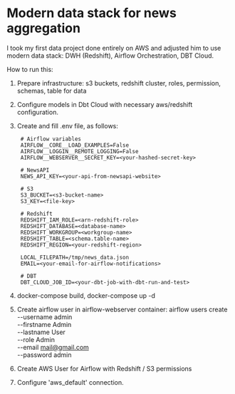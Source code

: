 # Modern data stack for news aggregation

I took my first data project done entirely on AWS and adjusted him to use modern data stack: DWH (Redshift), Airflow Orchestration, DBT Cloud.

How to run this:
1. Prepare infrastructure: s3 buckets, redshift cluster, roles, permission, schemas, table for data

2. Configure models in Dbt Cloud with necessary aws/redshift configuration.

3. Create and fill .env file, as follows:

        # Airflow variables
        AIRFLOW__CORE__LOAD_EXAMPLES=False
        AIRFLOW__LOGGIN__REMOTE_LOGGING=False
        AIRFLOW__WEBSERVER__SECRET_KEY=<your-hashed-secret-key>

        # NewsAPI
        NEWS_API_KEY=<your-api-from-newsapi-website>

        # S3
        S3_BUCKET=<s3-bucket-name>
        S3_KEY=<file-key>

        # Redshift
        REDSHIFT_IAM_ROLE=<arn-redshift-role>
        REDSHIFT_DATABASE=<database-name>
        REDSHIFT_WORKGROUP=<workgroup-name>
        REDSHIFT_TABLE=<schema.table-name>
        REDSHIFT_REGION=<your-redshift-region>

        LOCAL_FILEPATH=/tmp/news_data.json
        EMAIL=<your-email-for-airflow-notifications>

        # DBT
        DBT_CLOUD_JOB_ID=<your-dbt-job-with-dbt-run-and-test>

4. docker-compose build, docker-compose up -d
5. Create airflow user in airflow-webserver container:
    airflow users create \
		--username admin \
		--firstname Admin \
		--lastname User \
		--role Admin \
		--email mail@gmail.com \
		--password admin
6. Create AWS User for Airflow with Redshift / S3 permissions
7. Configure 'aws_default' connection.
